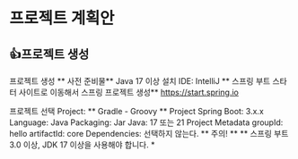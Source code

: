 
# 프로젝트 계획안

## 👍프로젝트 생성

프로젝트 생성
**
사전 준비물**
 Java 17 이상 설치
IDE: IntelliJ
**
스프링 부트 스타터 사이트로 이동해서 스프링 프로젝트 생성**
 https://start.spring.io

프로젝트 선택
Project: **
 Gradle - Groovy **
 Project
 Spring Boot: 3.x.x
 Language: Java
 Packaging: Jar
 Java: 17 또는 21
 Project Metadata
 groupId: hello
 artifactId: core
 Dependencies: 선택하지 않는다.
 **
주의! **
 **
스프링 부트 3.0 이상, JDK 17 이상을 사용해야 합니다. *


